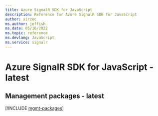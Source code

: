 ```yaml
---
title: Azure SignalR SDK for JavaScript
description: Reference for Azure SignalR SDK for JavaScript
author: xirzec
ms.author: jeffish
ms.date: 05/16/2022
ms.topic: reference
ms.devlang: JavaScript
ms.service: signalr
---
```

# Azure SignalR SDK for JavaScript - latest
## Management packages - latest
[!INCLUDE [mgmt-packages](signalr-mgmt-index.md)]
